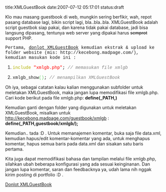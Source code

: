 title:XMLGuestBook
date:2007-07-12 05:17:01
status:draft


<p class="main">Klo mau masang guestbook di web, mungkin sering berfikir, wah, repot pasang database lagi, bikin script lagi, bla..bla..bla. XMLGuestBook adalah script guestbok siap pakai, dan karena tidak pakai database, jadi bisa langsung dipasang, tentunya web server yang dipakai harus <s>semprot</s> support PHP.</p>
<p style="font-family:'Courier New',Courier,monospace;font-weight:normal;">Pertama, <a href="http://kecebong.madpage.com/blog/wp-content/uploads/xmlguestbook.zip">donlot XMLGuestBook</a> kemudian ekstrak &amp; upload ke folder website (mis: http://kecebong.madpage.com/), kemudian masukan kode ini :</p>

<ol>
<li>
<p style="font-family:'Courier New',Courier,monospace;font-weight:normal;">        <span style="color:#b1b100;">include</span> <span style="color:#ff0000;">"xmlgb.php"</span>; <span style="color:#808080;font-style:italic;">// memasukan file xmlgb</span></p>
</li>
<li>
<p style="font-family:'Courier New',Courier,monospace;font-weight:normal;">        xmlgb_show<span style="color:#66cc66;">(</span><span style="color:#66cc66;">)</span>; <span style="color:#808080;font-style:italic;">// menampilkan XMLGuestBook</span></p>
</li>
</ol>
Oh iya, sebagai catatan kalau kalian menggunakan subfolder untuk meletakan XMLGuestBook, maka jangan lupa memodifikasi file xmlgb.php. Cari kode berikut pada file xmlgb.php:
<strong>define(_PATH,)</strong>

Kemudian ganti dengan folder yang digunakan untuk meletakan XMLGuestBook, misalkan untuk http://kecebong.madpage.com/guestbook/xmlgb :
<strong>define(_PATH,guestbook/xmlgb/);</strong>

Kemudian.. tada :D . Untuk memanajemen komentar, buka saja file data.xml, kemudian hapus/edit komentar-komentar yang ada, untuk menghapus komentar, hapus semua baris pada data.xml dan sisakan satu baris pertama.

Kita juga dapat memodifikasi bahasa dan tampilan melalui file xmlgb.php, silahkan ubah beberapa konfigurasi yang ada sesuai keinginanan. Dan jangan lupa komentar, saran dan feedbacknya ya, udah lama nih nggak kirim posting di portfolio :D .

<a href="http://kecebong.madpage.com/blog/wp-content/uploads/xmlguestbook.zip">Donlot XMLGuestBook</a>